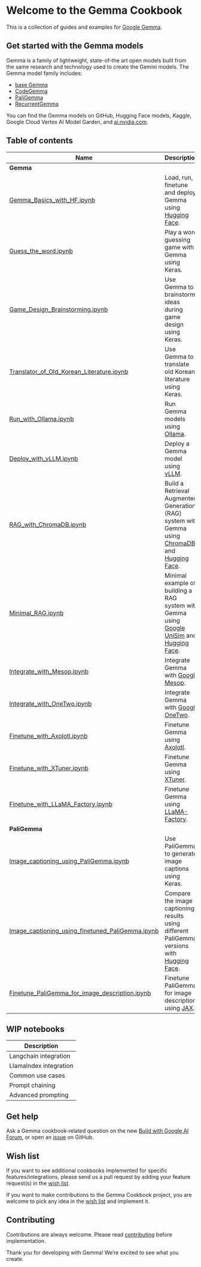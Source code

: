 # Welcome to the Gemma Cookbook
This is a collection of guides and examples for [Google Gemma](https://ai.google.dev/gemma/).

## Get started with the Gemma models
Gemma is a family of lightweight, state-of-the art open models built from the same research and technology used to create the Gemini models. The Gemma model family includes:
* [base Gemma](https://ai.google.dev/gemma/docs/model_card)
* [CodeGemma](https://ai.google.dev/gemma/docs/codegemma)
* [PaliGemma](https://ai.google.dev/gemma/docs/paligemma)
* [RecurrentGemma](https://ai.google.dev/gemma/docs/recurrentgemma)

You can find the Gemma models on GitHub, Hugging Face models, Kaggle, Google Cloud Vertex AI Model Garden, and [ai.nvidia.com](ai.nvidia.com).

## Table of contents

| Name                                                                                                           | Description                                                                                                                                              |
| -------------------------------------------------------------------------------------------------------------- | -------------------------------------------------------------------------------------------------------------------------------------------------------- |
| **Gemma**                                                                                                      |
| [Gemma_Basics_with_HF.ipynb](Gemma/Gemma_Basics_with_HF.ipynb)                                                 | Load, run, finetune and deploy Gemma using [Hugging Face](https://huggingface.co/).                                                                      |
| [Guess_the_word.ipynb](Gemma/Guess_the_word.ipynb)                                                             | Play a word guessing game with Gemma using Keras.                                                                                                        |
| [Game_Design_Brainstorming.ipynb](Gemma/Game_Design_Brainstorming.ipynb)                                       | Use Gemma to brainstorm ideas during game design using Keras.                                                                                            |
| [Translator_of_Old_Korean_Literature.ipynb](Gemma/Translator_of_Old_Korean_Literature.ipynb)                   | Use Gemma to translate old Korean literature using Keras.                                                                                                |
| [Run_with_Ollama.ipynb](Gemma/Run_with_Ollama.ipynb)                                                           | Run Gemma models using [Ollama](https://www.ollama.com/).                                                                                                |
| [Deploy_with_vLLM.ipynb](Gemma/Deploy_with_vLLM.ipynb)                                                         | Deploy a Gemma model using [vLLM](https://github.com/vllm-project/vllm).                                                                                 |
| [RAG_with_ChromaDB.ipynb](Gemma/RAG_with_ChromaDB.ipynb)                                                       | Build a Retrieval Augmented Generation (RAG) system with Gemma using [ChromaDB](https://www.trychroma.com/) and [Hugging Face](https://huggingface.co/). |
| [Minimal_RAG.ipynb](Gemma/Minimal_RAG.ipynb)                                                                   | Minimal example of building a RAG system with Gemma using [Google UniSim](https://github.com/google/unisim) and [Hugging Face](https://huggingface.co/). |
| [Integrate_with_Mesop.ipynb](Gemma/Integrate_with_Mesop.ipynb)                                                 | Integrate Gemma with [Google Mesop](https://google.github.io/mesop/).                                                                                    |
| [Integrate_with_OneTwo.ipynb](Gemma/Integrate_with_OneTwo.ipynb)                                               | Integrate Gemma with [Google OneTwo](https://github.com/google-deepmind/onetwo).                                                                         |
| [Finetune_with_Axolotl.ipynb](Gemma/Finetune_with_Axolotl.ipynb)                                               | Finetune Gemma using [Axolotl](https://github.com/OpenAccess-AI-Collective/axolotl).                                                                     |
| [Finetune_with_XTuner.ipynb](Gemma/Finetune_with_XTuner.ipynb)                                                 | Finetune Gemma using [XTuner](https://github.com/InternLM/xtuner).                                                                                       |
| [Finetune_with_LLaMA_Factory.ipynb](Gemma/Finetune_with_LLaMA_Factory.ipynb)                                   | Finetune Gemma using [LLaMA-Factory](https://github.com/hiyouga/LLaMA-Factory).                                                                          |
| **PaliGemma**                                                                                                  |
| [Image_captioning_using_PaliGemma.ipynb](PaliGemma/Image_captioning_using_PaliGemma.ipynb)                     | Use PaliGemma to generate image captions using Keras.                                                                                                    |
| [Image_captioning_using_finetuned_PaliGemma.ipynb](PaliGemma/Image_captioning_using_finetuned_PaliGemma.ipynb) | Compare the image captioning results using different PaliGemma versions with [Hugging Face](https://huggingface.co/).                                    |
| [Finetune_PaliGemma_for_image_description.ipynb](PaliGemma/Finetune_PaliGemma_for_image_description.ipynb)     | Finetune PaliGemma for image description using [JAX](https://github.com/google/jax).                                                                     |


## WIP notebooks

| Description            |
| ---------------------- |
| Langchain integration  |
| LlamaIndex integration |
| Common use cases       |
| Prompt chaining        |
| Advanced prompting     |

## Get help
Ask a Gemma cookbook-related question on the new [Build with Google AI Forum](https://discuss.ai.google.dev/), or open an [issue](https://github.com/google-gemini/gemma-cookbook/issues) on GitHub.

## Wish list
If you want to see additional cookbooks implemented for specific features/integrations, please send us a pull request by adding your feature request(s) in the [wish list](https://github.com/google-gemini/gemma-cookbook/blob/main/WISHLIST.md). 

If you want to make contributions to the Gemma Cookbook project, you are welcome to pick any idea in the [wish list](https://github.com/google-gemini/gemma-cookbook/blob/main/WISHLIST.md) and implement it.

## Contributing
Contributions are always welcome. Please read [contributing](https://github.com/google-gemini/gemma-cookbook/blob/main/CONTRIBUTING.md) before implementation.

Thank you for developing with Gemma! We’re excited to see what you create.
